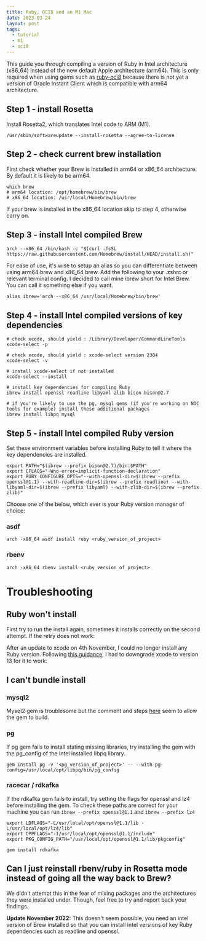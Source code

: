 ```yaml
---
title: Ruby, OCI8 and an M1 Mac
date: 2023-03-24
layout: post
tags:
  - tutorial
  - m1
  - oci8
---
```


This guide you through compiling a version of Ruby in Intel architecture
(x86_64) instead of the new default Apple architecture (arm64). This is
only required when using gems such as
[ruby-oci8](https://www.rubydoc.info/gems/ruby-oci8/file/docs/install-on-osx.md)
because there is not yet a version of Oracle Instant Client which is
compatible with arm64 architecture.

## Step 1 - install Rosetta

Install Rosetta2, which translates Intel code to ARM (M1).

    /usr/sbin/softwareupdate --install-rosetta --agree-to-license

## Step 2 - check current brew installation

First check whether your Brew is installed in arm64 or x86_64
architecture. By default it is likely to be arm64.

    which brew
    # arm64 location: /opt/homebrew/bin/brew
    # x86_64 location: /usr/local/Homebrew/bin/brew

If your brew is installed in the x86_64 location skip to step 4,
otherwise carry on.

## Step 3 - install Intel compiled Brew

    arch --x86_64 /bin/bash -c "$(curl -fsSL https://raw.githubusercontent.com/Homebrew/install/HEAD/install.sh)"

For ease of use, it's wise to setup an alias so you can differentiate
between using arm64 brew and x86_64 brew. Add the following to your
.zshrc or relevant terminal config. I decided to call mine ibrew short
for Intel Brew. You can call it something else if you want.

    alias ibrew='arch --x86_64 /usr/local/Homebrew/bin/brew'

## Step 4 - install Intel compiled versions of key dependencies

    # check xcode, should yield : /Library/Developer/CommandLineTools
    xcode-select -p

    # check xcode, should yield : xcode-select version 2384
    xcode-select -v

    # install xcode-select if not installed
    xcode-select --install

    # install key dependencies for compiling Ruby
    ibrew install openssl readline libyaml zlib bison bison@2.7

    # if you're likely to use the pg, mysql gems (if you're working on NOC tools for example) install these additional packages
    ibrew install libpq mysql

## Step 5 - install Intel compiled Ruby version

Set these environment variables before installing Ruby to tell it where
the key dependencies are installed.

    export PATH="$(ibrew --prefix bison@2.7)/bin:$PATH"
    export CFLAGS="-Wno-error=implicit-function-declaration"
    export RUBY_CONFIGURE_OPTS="--with-openssl-dir=$(ibrew --prefix openssl@1.1) --with-readline-dir=$(ibrew --prefix readline) --with-libyaml-dir=$(ibrew --prefix libyaml) --with-zlib-dir=$(ibrew --prefix zlib)"

Choose one of the below, which ever is your Ruby version manager of
choice:

### asdf

    arch -x86_64 asdf install ruby <ruby_version_of_project>

### rbenv

    arch -x86_64 rbenv install <ruby_version_of_project>

# Troubleshooting

## Ruby won't install

First try to run the install again, sometimes it installs correctly on
the second attempt. If the retry does not work:

After an update to xcode on 4th November, I could no longer install any
Ruby version. Following [this
guidance](https://bugs.ruby-lang.org/issues/18912), I had to downgrade
xcode to version 13 for it to work.

## I can't bundle install

### mysql2

Mysql2 gem is troublesome but the comment and steps
[here](https://github.com/brianmario/mysql2/issues/1175#issuecomment-891351580)
seem to allow the gem to build.

### pg

If pg gem fails to install stating missing libraries, try installing the
gem with the pg_config of the Intel installed libpq library.

    gem install pg -v '<pg_version_of_project>' -- --with-pg-config=/usr/local/opt/libpq/bin/pg_config

### racecar / rdkafka

If the rdkafka gem fails to install, try setting the flags for openssl
and lz4 before installing the gem. To check these paths are correct for
your machine you can run `ibrew --prefix openssl@1.1` and
`ibrew --prefix lz4`

    export LDFLAGS="-L/usr/local/opt/openssl@1.1/lib -L/usr/local/opt/lz4/lib"
    export CPPFLAGS="-I/usr/local/opt/openssl@1.1/include"
    export PKG_CONFIG_PATH="/usr/local/opt/openssl@1.1/lib/pkgconfig"

    gem install rdkafka

## Can I just reinstall rbenv/ruby in Rosetta mode instead of going all the way back to Brew?

We didn't attempt this in the fear of mixing packages and the
architectures they were installed under. Though, feel free to try and
report back your findings.

**Update November 2022:** This doesn't seem possible, you need an intel
version of Brew installed so that you can install intel versions of key
Ruby dependencies such as readline and openssl.
